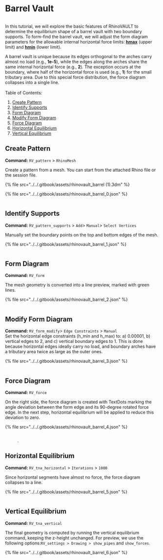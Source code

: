 # Barrel Vault

<figure><img src="../../.gitbook/assets/barrel_0.png" alt=""><figcaption></figcaption></figure>

In this tutorial, we will explore the basic features of RhinoVAULT to determine the equilibrium shape of a barrel vault with two boundary supports. To form-find the barrel vault, we will adjust the form diagram parameters for the allowable internal horizontal force limits: [**hmax**](../../manual/7.-modify-diagrams/supports.md) (upper limit) and [**hmin**](../../manual/7.-modify-diagrams/supports.md) (lower limit).

A barrel vault is unique because its edges orthogonal to the arches carry almost no load (e.g., **1e-5**), while the edges along the arches share the same internal horizontal force (e.g., **2**). The exception occurs at the boundary, where half of the horizontal force is used (e.g., **1**) for the small tributary area. Due to this special force distribution, the force diagram collapses into a single line.\
\
Table of Contents:

1. [Create Pattern](barrel-vault.md#create-pattern)
2. [Identify Supports](barrel-vault.md#identify-supports)
3. [Form Diagram](barrel-vault.md#form-diagram)
4. [Modify Form Diagram](barrel-vault.md#modify-form-diagram)
5. [Force Diagram](barrel-vault.md#force-diagram)
6. [Horizontal Equilibrium](barrel-vault.md#horizontal-equilibrium)
7. [Vertical Equilibrium](barrel-vault.md#vertical-equilibrium)

## Create Pattern

**Command:** `RV_pattern` > `RhinoMesh`

Create a pattern from a mesh. You can start from the attached Rhino file or the session file.

{% file src="../../.gitbook/assets/rhinovault_barrel (1).3dm" %}

{% file src="../../.gitbook/assets/rhinovault_barrel_0.json" %}

<figure><img src="../../.gitbook/assets/barrel_1.png" alt=""><figcaption></figcaption></figure>



## Identify Supports

**Command:** `RV_pattern_supports` > `Add`> `Manual`> `Select Vertices`

Manually set the boundary points on the top and bottom edges of the mesh.

{% file src="../../.gitbook/assets/rhinovault_barrel_1.json" %}

<figure><img src="../../.gitbook/assets/barrel_2.png" alt=""><figcaption></figcaption></figure>

## Form Diagram

**Command:** `RV_form`

The mesh geometry is converted into a line preview, marked with green lines.

{% file src="../../.gitbook/assets/rhinovault_barrel_2.json" %}

<figure><img src="../../.gitbook/assets/barrel_3.png" alt=""><figcaption></figcaption></figure>

## Modify Form Diagram

**Command:** `RV_form_modify`> `Edge Constraints` > `Manual`\
Set the horizontal edge constraints (h\_min and h\_max) to: a) 0.00001, b) vertical edges to 2, and c) vertical boundary edges to 1. This is done because horizontal edges ideally carry no load, and boundary arches have a tributary area twice as large as the outer ones.

{% file src="../../.gitbook/assets/rhinovault_barrel_3.json" %}

<figure><img src="../../.gitbook/assets/barrel_4.png" alt=""><figcaption></figcaption></figure>

## Force Diagram

**Command:** `RV_force`

On the right side, the force diagram is created with TextDots marking the angle deviation between the form edge and its 90-degree rotated force edge. In the next step, horizontal equilibrium will be applied to reduce this deviation to zero.

{% file src="../../.gitbook/assets/rhinovault_barrel_4.json" %}

<figure><img src="../../.gitbook/assets/barrel_5.png" alt=""><figcaption><p>.</p></figcaption></figure>

## Horizontal Equilibrium

**Command:** `RV_tna_horizontal` > `Iterations` > `1000`

Since horizontal segments have almost no force, the force diagram collapses to a line.

{% file src="../../.gitbook/assets/rhinovault_barrel_5.json" %}

<figure><img src="../../.gitbook/assets/barrel_6.png" alt=""><figcaption></figcaption></figure>

## Vertical Equilibrium

**Command:** `RV_tna_vertical`&#x20;

The final geometry is computed by running the vertical equilibrium command, keeping the z-height unchanged. For preview, we use the following options:`RV_settings > Drawing > show_pipes` and `show_forces`.

{% file src="../../.gitbook/assets/rhinovault_barrel_6.json" %}

<figure><img src="../../.gitbook/assets/barrel_7.png" alt=""><figcaption></figcaption></figure>
